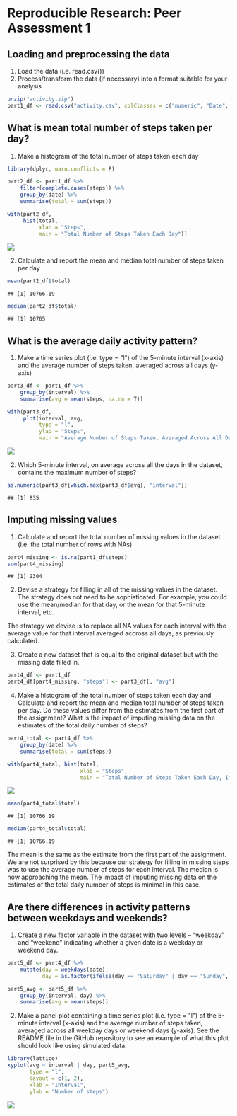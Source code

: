 # Reproducible Research: Peer Assessment 1


## Loading and preprocessing the data

1. Load the data (i.e. read.csv())
2. Process/transform the data (if necessary) into a format suitable for your analysis

```r
unzip("activity.zip")
part1_df <- read.csv("activity.csv", colClasses = c("numeric", "Date", "numeric"))
```


## What is mean total number of steps taken per day?

1. Make a histogram of the total number of steps taken each day

```r
library(dplyr, warn.conflicts = F)

part2_df <- part1_df %>%
    filter(complete.cases(steps)) %>%
    group_by(date) %>%
    summarise(total = sum(steps))

with(part2_df,
     hist(total,
          xlab = "Steps",
          main = "Total Number of Steps Taken Each Day"))
```

![](PA1_template_files/figure-html/unnamed-chunk-2-1.png) 

2. Calculate and report the mean and median total number of steps taken per day

```r
mean(part2_df$total)
```

```
## [1] 10766.19
```

```r
median(part2_df$total)
```

```
## [1] 10765
```

## What is the average daily activity pattern?

1. Make a time series plot (i.e. type = "l") of the 5-minute interval (x-axis) and the average number of steps taken, averaged across all days (y-axis)

```r
part3_df <- part1_df %>%
    group_by(interval) %>%
    summarise(avg = mean(steps, na.rm = T))

with(part3_df,
     plot(interval, avg,
          type = "l",
          ylab = "Steps",
          main = "Average Number of Steps Taken, Averaged Across All Days"))
```

![](PA1_template_files/figure-html/unnamed-chunk-4-1.png) 

2. Which 5-minute interval, on average across all the days in the dataset, contains the maximum number of steps?

```r
as.numeric(part3_df[which.max(part3_df$avg), "interval"])
```

```
## [1] 835
```


## Imputing missing values

1. Calculate and report the total number of missing values in the dataset (i.e. the total number of rows with NAs)

```r
part4_missing <- is.na(part1_df$steps)
sum(part4_missing)
```

```
## [1] 2304
```

2. Devise a strategy for filling in all of the missing values in the dataset. The strategy does not need to be sophisticated. For example, you could use the mean/median for that day, or the mean for that 5-minute interval, etc.

The strategy we devise is to replace all NA values for each interval with the average value for that interval averaged accross all days, as previously calculated.

3. Create a new dataset that is equal to the original dataset but with the missing data filled in.

```r
part4_df <- part1_df
part4_df[part4_missing, "steps"] <- part3_df[, "avg"]
```

4. Make a histogram of the total number of steps taken each day and Calculate and report the mean and median total number of steps taken per day. Do these values differ from the estimates from the first part of the assignment? What is the impact of imputing missing data on the estimates of the total daily number of steps?

```r
part4_total <- part4_df %>%
    group_by(date) %>%
    summarise(total = sum(steps))

with(part4_total, hist(total,
                       xlab = "Steps",
                       main = "Total Number of Steps Taken Each Day, Imputed"))
```

![](PA1_template_files/figure-html/unnamed-chunk-8-1.png) 


```r
mean(part4_total$total)
```

```
## [1] 10766.19
```

```r
median(part4_total$total)
```

```
## [1] 10766.19
```

The mean is the same as the estimate from the first part of the assignment.  We are not surprised by this because our strategy for filling in missing steps was to use the average number of steps for each interval. The median is now approaching the mean. The impact of imputing missing data on the estimates of the total daily number of steps is minimal in this case.

## Are there differences in activity patterns between weekdays and weekends?


1. Create a new factor variable in the dataset with two levels – “weekday” and “weekend” indicating whether a given date is a weekday or weekend day.

```r
part5_df <- part4_df %>%
    mutate(day = weekdays(date), 
           day = as.factor(ifelse(day == "Saturday" | day == "Sunday", "weekend", "weekday")))

part5_avg <- part5_df %>%
    group_by(interval, day) %>%
    summarise(avg = mean(steps))
```

2. Make a panel plot containing a time series plot (i.e. type = "l") of the 5-minute interval (x-axis) and the average number of steps taken, averaged across all weekday days or weekend days (y-axis). See the README file in the GitHub repository to see an example of what this plot should look like using simulated data.

```r
library(lattice)
xyplot(avg ~ interval | day, part5_avg,
       type = "l",
       layout = c(1, 2),
       xlab = "Interval",
       ylab = "Number of steps")
```

![](PA1_template_files/figure-html/unnamed-chunk-11-1.png) 
